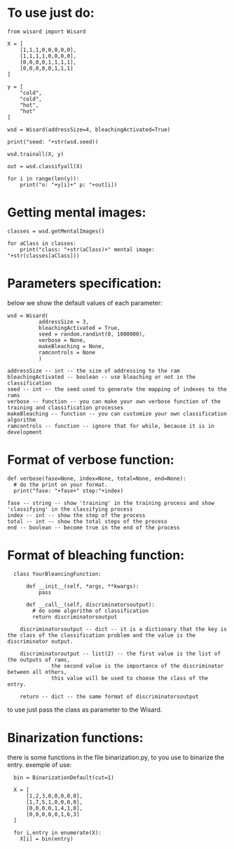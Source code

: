# To use just do:

    from wisard import Wisard

    X = [
        [1,1,1,0,0,0,0,0],
        [1,1,1,1,0,0,0,0],
        [0,0,0,0,1,1,1,1],
        [0,0,0,0,0,1,1,1]
    ]

    y = [
        "cold",
        "cold",
        "hot",
        "hot"
    ]

    wsd = Wisard(addressSize=4, bleachingActivated=True)

    print("seed: "+str(wsd.seed))

    wsd.trainall(X, y)

    out = wsd.classifyall(X)

    for i in range(len(y)):
        print("o: "+y[i]+" p: "+out[i])

# Getting mental images:


    classes = wsd.getMentalImages()

    for aClass in classes:
        print("class: "+str(aClass)+" mental image: "+str(classes[aClass]))

# Parameters specification:

below we show the default values of each parameter:

    wsd = Wisard(
              addressSize = 3,
              bleachingActivated = True,
              seed = random.randint(0, 1000000),
              verbose = None,
              makeBleaching = None,
              ramcontrols = None
              )

    addressSize -- int -- the size of addressing to the ram
    bleachingActivated -- boolean -- use bleaching or not in the classification
    seed -- int -- the seed used to generate the mapping of indexes to the rams
    verbose -- function -- you can make your own verbose function of the training and classification processes
    makeBleaching -- function -- you can customize your own classification algorithm
    ramcontrols -- function -- ignore that for while, because it is in development

# Format of verbose function:

    def verbose(fase=None, index=None, total=None, end=None):
      # do the print on your format.
      print("fase: "+fase+" step:"+index)

    fase -- string -- show 'training' in the training process and show 'classifying' in the classifying process
    index -- int -- show the step of the process
    total -- int -- show the total steps of the process
    end -- boolean -- become true in the end of the process

# Format of bleaching function:

      class YourBleancingFunction:

          def __init__(self, *args, **kwargs):
              pass

          def __call__(self, discriminatorsoutput):
            # do some algorithm of classification
            return discriminatorsoutput

        discriminatorsoutput -- dict -- it is a dictionary that the key is the class of the classification problem and the value is the discriminator output.

        discriminatoroutput -- list(2) -- the first value is the list of the outputs of rams,
                  the second value is the importance of the discriminator between all others,
                  this value will be used to choose the class of the entry.
                  
        return -- dict -- the same format of discriminatorsoutput

to use just pass the class as parameter to the Wisard.

# Binarization functions:

there is some functions in the file binarization.py, to you use to binarize the entry.
exemple of use:

      bin = BinarizationDefault(cut=1)

      X = [
          [1,2,3,0,0,0,0,0],
          [1,7,5,1,0,0,0,0],
          [0,0,0,0,1,4,1,8],
          [0,0,0,0,0,1,6,3]
      ]

      for i,entry in enumerate(X):
        X[i] = bin(entry)
